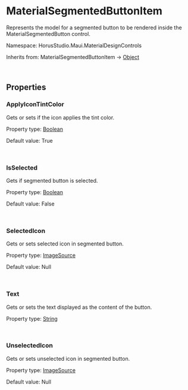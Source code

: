 # MaterialSegmentedButtonItem

Represents the model for a segmented button to be rendered inside the MaterialSegmentedButton control.

Namespace: HorusStudio.Maui.MaterialDesignControls

Inherits from: MaterialSegmentedButtonItem → [Object](https://learn.microsoft.com/en-us/dotnet/api/system.object)

<br>

## Properties

### <a id="properties-applyicontintcolor"/>**ApplyIconTintColor**

Gets or sets if the icon applies the tint color.

Property type: [Boolean](https://learn.microsoft.com/en-us/dotnet/api/system.boolean)<br>

Default value: True

<br>

### <a id="properties-isselected"/>**IsSelected**

Gets if segmented button is selected.

Property type: [Boolean](https://learn.microsoft.com/en-us/dotnet/api/system.boolean)<br>

Default value: False

<br>

### <a id="properties-selectedicon"/>**SelectedIcon**

Gets or sets selected icon in segmented button.

Property type: [ImageSource](https://learn.microsoft.com/en-us/dotnet/api/microsoft.maui.controls.imagesource)<br>

Default value: Null

<br>

### <a id="properties-text"/>**Text**

Gets or sets the text displayed as the content of the button.

Property type: [String](https://learn.microsoft.com/en-us/dotnet/api/system.string)<br>

<br>

### <a id="properties-unselectedicon"/>**UnselectedIcon**

Gets or sets unselected icon in segmented button.

Property type: [ImageSource](https://learn.microsoft.com/en-us/dotnet/api/microsoft.maui.controls.imagesource)<br>

Default value: Null

<br>
